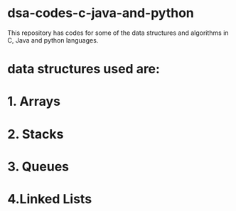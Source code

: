 # dsa-codes-c-java-and-python
This repository has codes for some of the data structures and algorithms in C, Java and python languages.

# data structures used are:
# 1. Arrays
# 2. Stacks
# 3. Queues
# 4.Linked Lists
